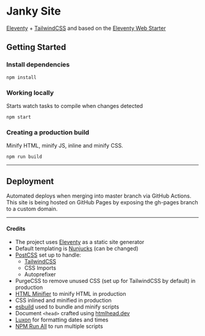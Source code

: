 # Janky Site

[Eleventy](https://11ty.dev) + [TailwindCSS](https://tailwindcss.com/) and based on the [Eleventy Web Starter](https://github.com/chrissy-dev/eleventy-web-starter)

## Getting Started

### Install dependencies

```
npm install
```

### Working locally
Starts watch tasks to compile when changes detected

```
npm start
```

### Creating a production build
Minify HTML, minify JS, inline and minify CSS.

``` 
npm run build
```

---

## Deployment

Automated deploys when merging into master branch via GitHub Actions. This site is being hosted on GitHub Pages by exposing the gh-pages branch to a custom domain.

---

#### Credits

- The project uses [Eleventy](https://11ty.dev) as a static site generator
- Default templating is [Nunjucks](https://mozilla.github.io/nunjucks/) (can be changed)
- [PostCSS](https://github.com/postcss) set up to handle:
	- [TailwindCSS](https://tailwindcss.com/)
	- CSS Imports
	- Autoprefixer 
- PurgeCSS to remove unused CSS (set up for TailwindCSS by default) in production
- [HTML Minifier](https://www.npmjs.com/package/html-minifier) to minify HTML in production
- CSS inlined and minified in production
- [esbuild](https://esbuild.github.io/) used to bundle and minify scripts
- Document `<head>` crafted using [htmlhead.dev](https://htmlhead.dev)
- [Luxon](https://moment.github.io/luxon/) for formatting dates and times
- [NPM Run All](https://www.npmjs.com/package/npm-run-all) to run multiple scripts
